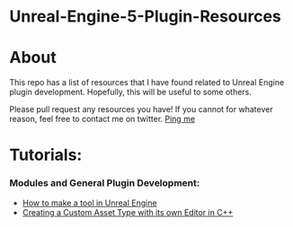# Unreal-Engine-5-Plugin-Resources

# About
This repo has a list of resources that I have found related to Unreal Engine plugin development. 
Hopefully, this will be useful to some others.

Please pull request any resources you have! If you cannot for whatever reason, feel free to contact me on twitter.
[Ping me](https://twitter.com/arshadbarves)


# Tutorials:

### Modules and General Plugin Development:

* [How to make a tool in Unreal Engine](https://lxjk.github.io/2019/10/01/How-to-Make-Tools-in-U-E.html)
* [Creating a Custom Asset Type with its own Editor in C++](https://dev.epicgames.com/community/learning/tutorials/vyKB/unreal-engine-creating-a-custom-asset-type-with-its-own-editor-in-c)
